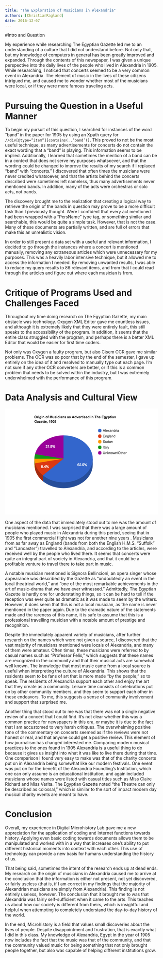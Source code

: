 ```yaml
---
title: "The Exploration of Musicians in Alexandria"
authors: [ChristianRagland]
date: 2016-12-07
---
```

#Intro and Question

My experience while researching The Egyptian Gazette led me to an understanding of a culture that I did not understand before.  Not only that, but my knowledge of computers in general has been greatly improved and expanded.  Through the contents of this newspaper, I was given a unique perspective into the daily lives of the people who lived in Alexandria in 1905.  While researching, I noticed that concerts seemed to be a very common event in Alexandria.  The element of music in the lives of these citizens intrigued me, and caused me to wonder whether most of the musicians were local, or if they were more famous traveling acts.

# Pursuing the Question in a Useful Manner

To begin my pursuit of this question, I searched for instances of the word “band” in the paper for 1905 by using an Xpath query for `//div[@type=”item”][contains(.,’band’)]`. This proved to not be the most useful technique, as many advertisements for concerts do not contain the exact wording that a “band” is playing.  This information seems to be implied.  Additionally, I learned that sometimes the mention of a band can be in a context that does not serve my purposes whatsoever, and that the wording could be changed to improve the results of my search if I replaced “band” with “concerts.” I discovered that often times the musicians were never credited whatsoever, and that the artists behind the concerts described were sometimes left nameless, thus many advertisements never mentioned bands. In addition, many of the acts were orchestras or solo acts, not bands.

The discovery brought me to the realization that creating a logical way to retrieve the origin of the bands in question may prove to be a more difficult task than I previously thought.  Were I confident that every act mentioned had been wrapped with a “PersName” type tag, or something similar and searchable, this would be quite a simple task.  However, that is not the case.  Many of these documents are partially written, and are full of errors that make this an unrealistic vision.

In order to still present a data set with a useful and relevant information, I decided to go through the instances where a concert is mentioned manually, removing any extraneous articles which were unnecessary for my purposes.  This was a heavily labor intensive technique, but it allowed me to access the information I needed.  By removing unwanted results, I was able to reduce my query results to 86 relevant items, and from that I could read through the articles and figure out where each musician is from.

# Critique of Programs Used and Challenges Faced
Throughout my time doing research on The Egyptian Gazette, my main obstacle was technology.  Oxygen XML Editor gave me countless issues, and although it is extremely likely that they were entirely fault, this still speaks to the accessibility of the program.  In addition, it seems that the entire class struggled with the program, and perhaps there is a better XML Editor that would be easier for first time coders.

Not only was Oxygen a faulty program, but also Cisem OCR gave me similar problems.  The OCR was so poor that by the end of the semester, I gave up entirely on the idea of it and resolved to manually type out each page.  I’m not sure if any other OCR converters are better, or if this is a common problem that needs to be solved within the industry, but I was extremely underwhelmed with the performance of this program.

# Data Analysis and Cultural View

![figure](ragland-Pie-Chart.png "figure")

One aspect of the data that immediately stood out to me was the amount of musicians mentioned.  I was surprised that there was a large amount of people who played music in Alexandria during this period, seeing that in 1905 the first commercial flight was not for another nine years .  Musicians from as far away as England (bands from both the English H.M.S. “Suffolk” and “Lancaster”) travelled to Alexandria, and according to the articles, were received well by the people who lived there.  It seems that concerts were quite an integral part of society in Alexandria, and that it could be a profitable venture to travel there to take part in music.

A notable musician mentioned is Signora Bellincioni, an opera singer whose appearance was described by the Gazette as “undoubtedly an event in the local theatrical world,” and “one of the most remarkable achievements in the art of music-drama that we have ever witnessed.”  Admittedly, The Egyptian Gazette is hardly one for understating things, so it can be hard to tell if the reception was ever quite as dramatic as it was made to seem by the writers.  However, it does seem that this is not a local musician, as the name is never mentioned in the paper again.  Due to the dramatic nature of the statements made and the rareness of this name, it is safe to assume that this is a professional travelling musician with a notable amount of prestige and recognition.

Despite the immediately apparent variety of musicians, after further research on the names which were not given a source, I
discovered that the vast majority of musicians mentioned were locals of Alexandria, and many of them were amateur.  Often
times, these musicians were referred to by casual names such as “Professor Felix,” which suggests that these names are
recognized in the community and that their musical acts are somewhat well known.
The knowledge that most music came from a local source is useful when interpreting the culture of Alexandria.  This shows
that the residents seem to be fans of art that is more made “by the people,” so to speak.  The residents of Alexandria support
each other and enjoy the art that they create as a community.  Leisure time consists of celebrations put on by other community
members, and they seem to support each other in these endeavors.  To me, this suggests a sense of community involvement and
support that surprised me.

Another thing that stood out to me was that there was not a single negative review of a concert that I could find.  It’s not
clear whether this was a common practice for newspapers in this era, or maybe it is due to the fact that I am accustomed to
very harsh critiques.  The overwhelming positive tone of the commentary on concerts seemed as if the reviews were not honest
or real, and that anyone could get a positive review.  This element of how journalism has changed interested me.
Comparing modern musical practices to the ones found in 1905 Alexandria is a useful thing to do because it gives us insight
into what it was like to live there during that time.  One comparison I found very easy to make was that of the charity concerts put on in Alexandria being somewhat like our modern festivals.  One event was put on for the benefit of the Alexandria Foundling’s Institution, which one can only assume is an educational institution, and again included musicians whose names were listed with casual titles such as Miss Claire Richard and Miss Verita.  The Egyptian Gazette noted “the Theatre can only be described as colossal,” which is similar to the sort of impact modern day musical charity events are meant to have.

# Conclusion

Overall, my experience in Digital Microhistory Lab gave me a new appreciation for the application of coding and Internet functions towards history.  Applying even basic coding towards documents allows them to be manipulated and worked with in a way that increases one’s ability to put different historical moments into context with each other.  This use of technology can provide a new basis for humans understanding the history of us.

That being said, sometimes the intent of the research ends up at dead ends.  My research on the origin of musicians in Alexandria caused me to arrive at the conclusion that the information is either not present, not yet discovered, or fairly useless (that is, if I am correct in my findings that the majority of Alexandrian musicians are simply from Alexandria). This finding is not entirely useless, however.  The conclusion that it brought me to was that Alexandria was fairly self-sufficient when it came to the arts.  This teaches us about how our society is different from theirs, which is insightful and helpful when attempting to completely understand the day-to-day history of the world.

In the end, Microhistory is a field that values small discoveries about the lives of people.  Despite disappointment and
frustration, that is exactly what I did in this class.  My knowledge of Alexandria, Egypt in the year of 1905 now includes
the fact that the music was that of the community, and that the community valued music for being something that not only brought people together, but also was capable of helping different institutions grow.  
